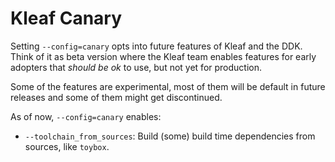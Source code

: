 # Kleaf Canary

Setting `--config=canary` opts into future features of Kleaf and the DDK. Think
of it as beta version where the Kleaf team enables features for early adopters
that _should be ok_ to use, but not yet for production.

Some of the features are experimental, most of them will be default in future
releases and some of them might get discontinued.

As of now, `--config=canary` enables:
 - `--toolchain_from_sources`: Build (some) build time dependencies from
     sources, like `toybox`.

